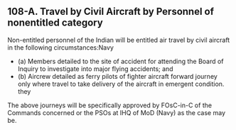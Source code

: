 ## 108-A. Travel by Civil Aircraft by Personnel of nonentitled category

Non-entitled personnel of the Indian will be entitled air travel by civil aircraft in the following circumstances:Navy

- (a) Members detailed to the site of accident for attending the Board of Inquiry to investigate into major flying accidents; and
- (b)  Aircrew detailed as ferry pilots of fighter aircraft forward journey only where travel to take delivery of the aircraft in emergent condition. they

The above journeys will be specifically approved by FOsC-in-C of the Commands concerned or the PSOs at IHQ of MoD (Navy) as the case may be.
